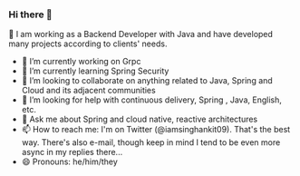 ### Hi there 👋


🔭 I am working as a Backend Developer with Java and have developed many projects according to clients' needs.

- 🔭 I’m currently working on Grpc
- 🌱 I’m currently learning Spring Security
- 👯 I’m looking to collaborate on anything related to Java, Spring and Cloud and its adjacent communities
- 🤔 I’m looking for help with continuous delivery, Spring , Java, English, etc.
- 💬 Ask me about  Spring and cloud native, reactive architectures
- 📫 How to reach me:  I'm on Twitter (@iamsinghankit09). That's the best way. There's also e-mail, though keep in mind I tend to be even more async in my replies   there...
- 😄 Pronouns: he/him/they
